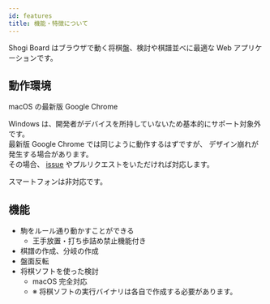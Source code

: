 ```yaml
---
id: features
title: 機能・特徴について
---
```


Shogi Board はブラウザで動く将棋盤、検討や棋譜並べに最適な Web アプリケーションです。

## 動作環境

macOS の最新版 Google Chrome

Windows は、開発者がデバイスを所持していないため基本的にサポート対象外です。  
最新版 Google Chrome では同じように動作するはずですが、
デザイン崩れが発生する場合があります。  
その場合、 <u>[issue](https://github.com/murosan/shogi-board/issues)</u>
やプルリクエストをいただければ対応します。

スマートフォンは非対応です。

## 機能

- 駒をルール通り動かすことができる
  - 王手放置・打ち歩詰め禁止機能付き
- 棋譜の作成、分岐の作成
- 盤面反転
- 将棋ソフトを使った検討
  - macOS 完全対応
  - ※ 将棋ソフトの実行バイナリは各自で作成する必要があります。
